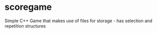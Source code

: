 # scoregame
Simple C++ Game that makes use of files for storage  - has selection and repetition structures
